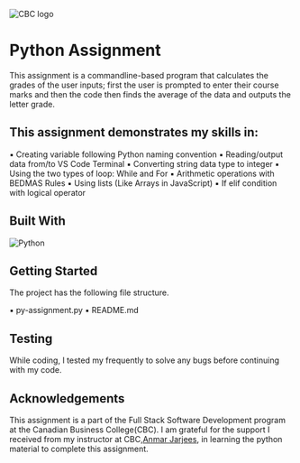 ![CBC logo](https://canadianbusinesscollege.com/wp-content/uploads/2020/09/CBC-New-Logo-Website.png)

# Python Assignment

This assignment is a commandline-based program that calculates the grades of the user inputs; first the user is prompted to enter their course marks and then the code then finds the average of the data and outputs the letter grade.

## This assignment demonstrates my skills in:

▪ Creating variable following Python naming convention
▪ Reading/output data from/to VS Code Terminal
▪ Converting string data type to integer
▪ Using the two types of loop: While and For
▪ Arithmetic operations with BEDMAS Rules
▪ Using lists (Like Arrays in JavaScript)
▪ If elif condition with logical operator

## Built With

![Python](https://docs.python.org/3/tutorial/)

## Getting Started

The project has the following file structure.

▪ py-assignment.py
▪ README.md

## Testing

While coding, I tested my frequently to solve any bugs before continuing with my code.

## Acknowledgements

This assignment is a part of the Full Stack Software Development program at the Canadian Business College(CBC). I am grateful for the support I received from my instructor at CBC,[Anmar Jarjees](https://github.com/anmarjarjees), in learning the python material to complete this assignment.

